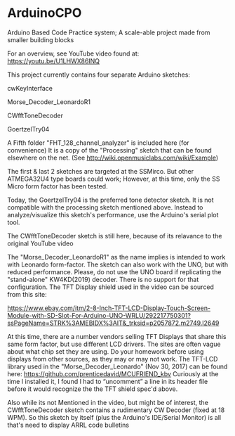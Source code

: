 # ArduinoCPO
Arduino Based Code Practice system; A scale-able project made from smaller building blocks

For an overview, see YouTube video found at: https://youtu.be/U1LHWX86INQ

This project currently contains four separate Arduino sketches:

cwKeyInterface

Morse_Decoder_LeonardoR1

CWfftToneDecoder

GoertzelTry04

A Fifth folder "FHT_128_channel_analyzer" is included here (for convenience)
It is a copy of the "Processing" sketch that can be found elsewhere on the net.
(See http://wiki.openmusiclabs.com/wiki/Example)

The first & last 2 sketches are targeted at the SSMirco. 
But other ATMEGA32U4 type boards could work; However, at this time, only the SS Micro form factor
has been tested. 

Today, the GoertzelTry04 is the preferred tone detector sketch. It is not compatible with the processing
sketch mentioned above. Instead to analyze/visualize this sketch's performance, use the Arduino's serial
plot tool.

The CWfftToneDecoder sketch is still here, because of its relavance to the original YouTube video
 

The "Morse_Decoder_LeonardoR1" as the name implies is intended to work with Leonardo form-factor.
The sketch can also work with the UNO, but with reduced performance. Please, do not use the UNO board if replicating 
the "stand-alone" KW4KD(2019) decoder. There is no support for that configuration.
The TFT Display shield used in the video can be sourced from this site:

https://www.ebay.com/itm/2-8-Inch-TFT-LCD-Display-Touch-Screen-Module-with-SD-Slot-For-Arduino-UNO-WRLU/292217750301?ssPageName=STRK%3AMEBIDX%3AIT&_trksid=p2057872.m2749.l2649

At this time, there are a number vendors selling TFT Displays that share this same form factor, but use different
LCD drivers. The sites are often vague about what chip set they are using. Do your homework before using displays from other sources, as they may or may not work.
The TFT-LCD library used in the "Morse_Decoder_Leonardo" (Nov 30, 2017) can be found here:
https://github.com/prenticedavid/MCUFRIEND_kbv
Curiously at the time I installed it, I found I had to “uncomment” a line in its header file before it would recognize the the TFT shield spec'd above.

Also while its not Mentioned in the video, but might be of interest, the CWfftToneDecoder sketch contains a rudimentary CW Decoder (fixed at 18 WPM). So this sketch by itself (plus the Arduino's IDE/Serial Monitor) is all that's need to display ARRL code bulletins 
 

 
